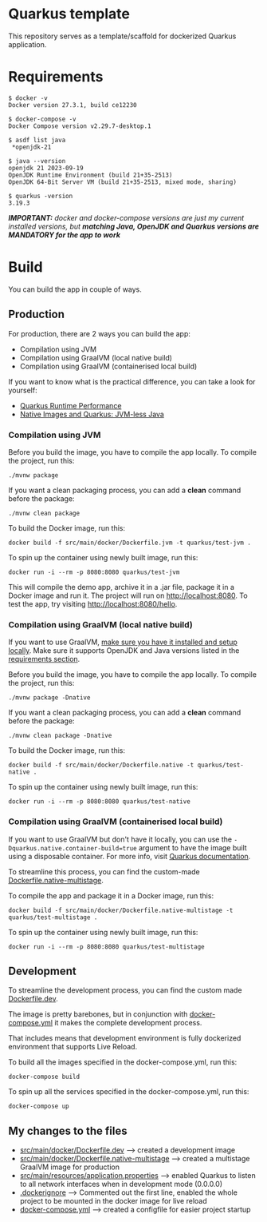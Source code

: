 # Quarkus template

This repository serves as a template/scaffold for dockerized Quarkus application.

# Requirements

```
$ docker -v
Docker version 27.3.1, build ce12230

$ docker-compose -v
Docker Compose version v2.29.7-desktop.1

$ asdf list java
 *openjdk-21

$ java --version
openjdk 21 2023-09-19
OpenJDK Runtime Environment (build 21+35-2513)
OpenJDK 64-Bit Server VM (build 21+35-2513, mixed mode, sharing)

$ quarkus -version
3.19.3
```

***IMPORTANT:** docker and docker-compose versions are just my current installed versions, but **matching Java, OpenJDK and Quarkus versions are MANDATORY for the app to work***

# Build

You can build the app in couple of ways.

## Production

For production, there are 2 ways you can build the app:
- Compilation using JVM
- Compilation using GraalVM (local native build)
- Compilation using GraalVM (containerised local build)

If you want to know what is the practical difference, you can take a look for yourself:
- [Quarkus Runtime Performance](https://quarkus.io/blog/runtime-performance/)
- [Native Images and Quarkus: JVM-less Java](https://medium.com/bishop-co/native-images-and-quarkus-jvm-less-java-5d4cd4211e41)

### Compilation using JVM

Before you build the image, you have to compile the app locally. To compile the project, run this:

```
./mvnw package
```

If you want a clean packaging process, you can add a **clean** command before the package:

```
./mvnw clean package
```

To build the Docker image, run this:

```
docker build -f src/main/docker/Dockerfile.jvm -t quarkus/test-jvm .
```

To spin up the container using newly built image, run this:

```
docker run -i --rm -p 8080:8080 quarkus/test-jvm
```

This will compile the demo app, archive it in a .jar file, package it in a Docker image and run it. The project will run on [http://localhost:8080](http://localhost:8080). To test the app, try visiting [http://localhost:8080/hello](http://localhost:8080/hello).

### Compilation using GraalVM (local native build)

If you want to use GraalVM, [make sure you have it installed and setup locally](https://quarkus.io/guides/maven-tooling#building-a-native-executable). Make sure it supports OpenJDK and Java versions listed in the [requirements section](#requirements).

Before you build the image, you have to compile the app locally. To compile the project, run this:

```
./mvnw package -Dnative
```

If you want a clean packaging process, you can add a **clean** command before the package:

```
./mvnw clean package -Dnative
```

To build the Docker image, run this:
```
docker build -f src/main/docker/Dockerfile.native -t quarkus/test-native .
```

To spin up the container using newly built image, run this:

```
docker run -i --rm -p 8080:8080 quarkus/test-native
```

### Compilation using GraalVM (containerised local build)

If you want to use GraalVM but don't have it locally, you can use the `-Dquarkus.native.container-build=true` argument to have the image built using a disposable container. For more info, visit [Quarkus documentation](https://quarkus.io/guides/building-native-image#container-runtime).

To streamline this process, you can find the custom-made [Dockerfile.native-multistage](./src/main/docker/Dockerfile.native-multistage).

To compile the app and package it in a Docker image, run this:

```
docker build -f src/main/docker/Dockerfile.native-multistage -t quarkus/test-multistage .
```

To spin up the container using newly built image, run this:
```
docker run -i --rm -p 8080:8080 quarkus/test-multistage
```

## Development

To streamline the development process, you can find the custom made [Dockerfile.dev](./src/main/docker/Dockerfile.dev).

The image is pretty barebones, but in conjunction with [docker-compose.yml](./docker-compose.yml) it makes the complete development process.

That includes means that development environment is fully dockerized environment that supports Live Reload.

To build all the images specified in the docker-compose.yml, run this:

```
docker-compose build
```

To spin up all the services specified in the docker-compose.yml, run this:

```
docker-compose up
```


## My changes to the files

- [src/main/docker/Dockerfile.dev](src/main/docker/Dockerfile.dev) --> created a development image
- [src/main/docker/Dockerfile.native-multistage](src/main/docker/Dockerfile.native-multistage) --> created a multistage GraalVM image for production
- [src/main/resources/application.properties](src/main/resources/application.properties) --> enabled Quarkus to listen to all network interfaces when in development mode (0.0.0.0)
- [.dockerignore](.dockerignore) --> Commented out the first line, enabled the whole project to be mounted in the docker image for live reload
- [docker-compose.yml](docker-compose.yml) --> created a configfile for easier project startup

  
